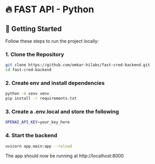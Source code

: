 # 🔥 FAST API - Python

## 🚀 Getting Started

Follow these steps to run the project locally:

### 1. Clone the Repository

```bash
git clone https://github.com/omkar-hilabs/fast-cred-backend.git
cd fast-cred-backend
```

### 2. Create env and install dependencies

```bash
python -m venv venv
pip install -r requirements.txt
```


### 3. Create a .env.local and store the following
```bash
OPENAI_API_KEY=your_key_here
```

### 4. Start the backend
```bash
uvicorn app.main:app --reload
```

The app should now be running at http://localhost:8000

